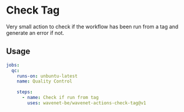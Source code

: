 # Check Tag
Very small action to check if the workflow has been run from a tag and generate an error if not.

## Usage
```yaml
jobs:
  qc:
    runs-on: unbuntu-latest
    name: Quality Control

    steps:
      - name: Check if run from tag
        uses: wavenet-be/wavenet-actions-check-tag@v1
```